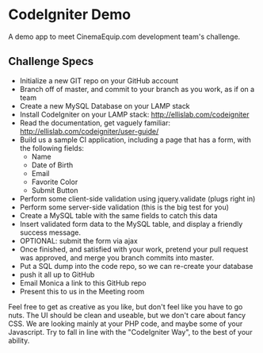 CodeIgniter Demo
================

A demo app to meet CinemaEquip.com development team's challenge.

Challenge Specs
---------------

* Initialize a new GIT repo on your GitHub account
* Branch off of master, and commit to your branch as you work, as if on a team
* Create a new MySQL Database on your LAMP stack
* Install CodeIgniter on your LAMP stack: http://ellislab.com/codeigniter
* Read the documentation, get vaguely familiar: http://ellislab.com/codeigniter/user-guide/
* Build us a sample CI application, including a page that has a form, with the following fields:
  - Name 
  - Date of Birth
  - Email
  - Favorite Color
  - Submit Button
* Perform some client-side validation using jquery.validate (plugs right in)
* Perform some server-side validation (this is the big test for you)
* Create a MySQL table with the same fields to catch this data
* Insert validated form data to the MySQL table, and display a friendly success message.
* OPTIONAL: submit the form via ajax
* Once finished, and satisfied with your work, pretend your pull request was approved, and merge you branch commits into master.
* Put a SQL dump into the code repo, so we can re-create your database
* push it all up to GitHub
* Email Monica a link to this GitHub repo
* Present this to us in the Meeting room

Feel free to get as creative as you like, but don't feel like you have to go nuts. The UI should be clean and useable, but we don't care about fancy CSS. We are looking mainly at your PHP code, and maybe some of your Javascript. Try to fall in line with the "CodeIgniter Way", to the best of your ability.
